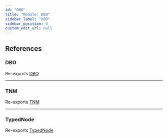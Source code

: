 ```yaml
---
id: "DBO"
title: "Module: DBO"
sidebar_label: "DBO"
sidebar_position: 0
custom_edit_url: null
---
```


## References

### DBO

Re-exports [DBO](DBO_DivineBinaryObject.md#dbo)

___

### TNM

Re-exports [TNM](DBO_NodeMaker.md#tnm)

___

### TypedNode

Re-exports [TypedNode](../classes/DBO_Classes_TypedNode.TypedNode.md)
